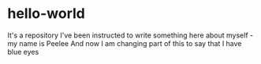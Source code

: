 # hello-world
It's a repository
I've been instructed to write something here about myself - my name is Peelee
And now I am changing part of this to say that I have blue eyes
